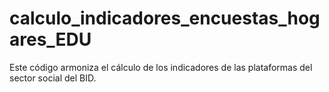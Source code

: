 # calculo_indicadores_encuestas_hogares_EDU
Este código armoniza el cálculo de los indicadores de las plataformas del sector social del BID.
